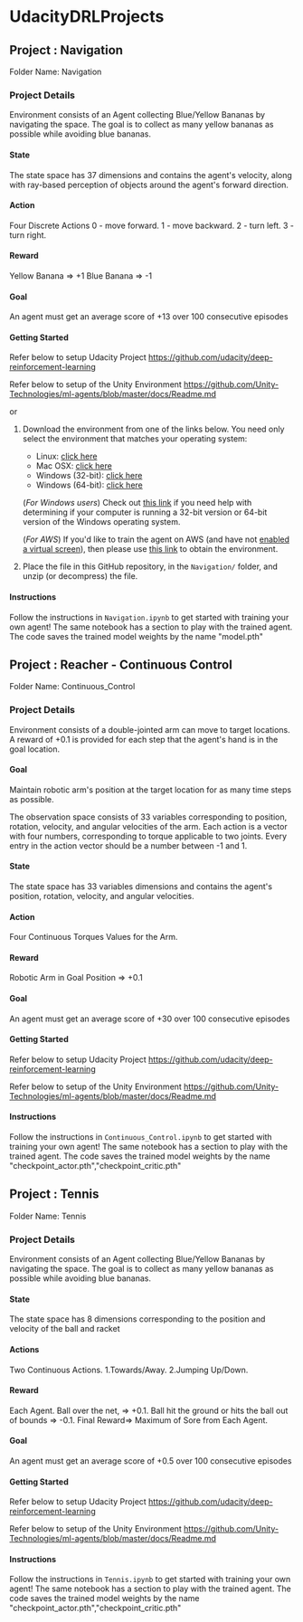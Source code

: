 # UdacityDRLProjects

## Project : Navigation
Folder Name: Navigation
### Project Details
Environment consists of an Agent collecting Blue/Yellow Bananas by navigating the space. The goal is to collect as many yellow bananas as possible while avoiding blue bananas.
#### State
The state space has 37 dimensions and contains the agent's velocity, along with ray-based perception of objects around the agent's forward direction.
#### Action
Four Discrete Actions
0 - move forward.
1 - move backward.
2 - turn left.
3 - turn right.
#### Reward
Yellow Banana => +1
Blue Banana => -1
#### Goal
An agent must get an average score of +13 over 100 consecutive episodes

#### Getting Started
Refer below to setup Udacity Project
https://github.com/udacity/deep-reinforcement-learning

Refer below to setup of the Unity Environment 
https://github.com/Unity-Technologies/ml-agents/blob/master/docs/Readme.md

or

1. Download the environment from one of the links below.  You need only select the environment that matches your operating system:
    - Linux: [click here](https://s3-us-west-1.amazonaws.com/udacity-drlnd/P1/Banana/Banana_Linux.zip)
    - Mac OSX: [click here](https://s3-us-west-1.amazonaws.com/udacity-drlnd/P1/Banana/Banana.app.zip)
    - Windows (32-bit): [click here](https://s3-us-west-1.amazonaws.com/udacity-drlnd/P1/Banana/Banana_Windows_x86.zip)
    - Windows (64-bit): [click here](https://s3-us-west-1.amazonaws.com/udacity-drlnd/P1/Banana/Banana_Windows_x86_64.zip)
    
    (_For Windows users_) Check out [this link](https://support.microsoft.com/en-us/help/827218/how-to-determine-whether-a-computer-is-running-a-32-bit-version-or-64) if you need help with determining if your computer is running a 32-bit version or 64-bit version of the Windows operating system.

    (_For AWS_) If you'd like to train the agent on AWS (and have not [enabled a virtual screen](https://github.com/Unity-Technologies/ml-agents/blob/master/docs/Training-on-Amazon-Web-Service.md)), then please use [this link](https://s3-us-west-1.amazonaws.com/udacity-drlnd/P1/Banana/Banana_Linux_NoVis.zip) to obtain the environment.

2. Place the file in this  GitHub repository, in the `Navigation/` folder, and unzip (or decompress) the file. 


#### Instructions
Follow the instructions in `Navigation.ipynb` to get started with training your own agent! 
The same notebook has a section to play with the trained agent. The code saves the trained model weights by the name "model.pth"



## Project : Reacher - Continuous Control 
Folder Name: Continuous_Control
### Project Details
Environment consists of a double-jointed arm can move to target locations.
A reward of +0.1 is provided for each step that the agent's hand is in the goal location.
#### Goal
Maintain robotic arm's position at the target location for as many time steps as possible.

The observation space consists of 33 variables corresponding to position, rotation, velocity, and angular velocities of the arm. Each action is a vector with four numbers, corresponding to torque applicable to two joints. Every entry in the action vector should be a number between -1 and 1.
#### State
The state space has 33 variables dimensions and contains the agent's position, rotation, velocity, and angular velocities.
#### Action
Four Continuous Torques Values for the Arm.
#### Reward
Robotic Arm in Goal Position => +0.1
#### Goal
An agent must get an average score of +30 over 100 consecutive episodes

#### Getting Started
Refer below to setup Udacity Project
https://github.com/udacity/deep-reinforcement-learning

Refer below to setup of the Unity Environment 
https://github.com/Unity-Technologies/ml-agents/blob/master/docs/Readme.md

#### Instructions
Follow the instructions in `Continuous_Control.ipynb` to get started with training your own agent! 
The same notebook has a section to play with the trained agent. The code saves the trained model weights by the name "checkpoint_actor.pth","checkpoint_critic.pth"


## Project : Tennis
Folder Name: Tennis
### Project Details
Environment consists of an Agent collecting Blue/Yellow Bananas by navigating the space. The goal is to collect as many yellow bananas as possible while avoiding blue bananas.      
#### State
The state space has 8 dimensions corresponding to the position and velocity of the ball and racket
#### Actions
Two Continuous Actions. 
1.Towards/Away. 
2.Jumping Up/Down. 
#### Reward
Each Agent. 
Ball over the net, => +0.1. 
Ball hit the ground or hits the ball out of bounds => -0.1. 
Final Reward=> Maximum of Sore from Each Agent. 
#### Goal
An agent must get an average score of +0.5 over 100 consecutive episodes

#### Getting Started
Refer below to setup Udacity Project
https://github.com/udacity/deep-reinforcement-learning

Refer below to setup of the Unity Environment 
https://github.com/Unity-Technologies/ml-agents/blob/master/docs/Readme.md

#### Instructions
Follow the instructions in `Tennis.ipynb` to get started with training your own agent! 
The same notebook has a section to play with the trained agent. The code saves the trained model weights by the name "checkpoint_actor.pth","checkpoint_critic.pth"
